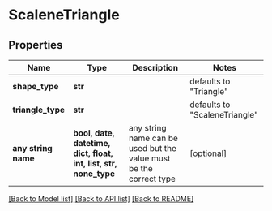 # ScaleneTriangle

## Properties
Name | Type | Description | Notes
------------ | ------------- | ------------- | -------------
**shape_type** | **str** |  | defaults to "Triangle"
**triangle_type** | **str** |  | defaults to "ScaleneTriangle"
**any string name** | **bool, date, datetime, dict, float, int, list, str, none_type** | any string name can be used but the value must be the correct type | [optional]

[[Back to Model list]](../README.md#documentation-for-models) [[Back to API list]](../README.md#documentation-for-api-endpoints) [[Back to README]](../README.md)


